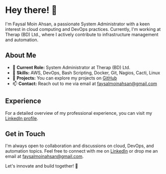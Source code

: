 # Hey there! 👋

I'm Faysal Moin Ahsan, a passionate System Administrator with a keen interest in cloud computing and DevOps practices. Currently, I'm working at Therap (BD) Ltd., where I actively contribute to infrastructure management and automation.

## About Me
- 💼 **Current Role:** System Administrator at Therap (BD) Ltd.
- 🌱 **Skills:** AWS, DevOps, Bash Scripting, Docker, Git, Nagios, Cacti, Linux
- 🚀 **Projects:** You can explore my projects on [GitHub](https://github.com/faysalmahsan)
- 📫 **Contact:** Reach out to me via email at faysalmoinahsan@gmail.com

## Experience
For a detailed overview of my professional experience, you can visit my [LinkedIn profile](https://www.linkedin.com/in/faysalmoinahsan/).

<!-- 
## Projects Highlights
- **[Project Name]**: Brief description of the project.
- **[Project Name]**: Brief description of the project.
-->

## Get in Touch
I'm always open to collaboration and discussions on cloud, DevOps, and automation topics. Feel free to connect with me on [LinkedIn](https://linkedin.com/in/faysalahsan) or drop me an email at faysalmoinahsan@gmail.com.

Let's innovate and build together! 🚀
